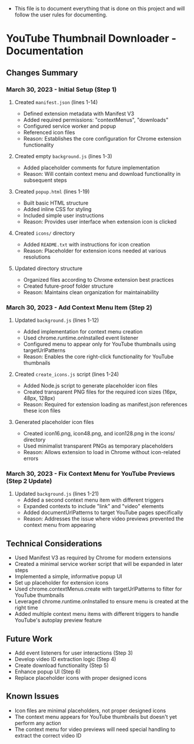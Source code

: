 * This file is to document everything that is done on this project and will follow the user rules for documenting. 

# YouTube Thumbnail Downloader - Documentation

## Changes Summary

### March 30, 2023 - Initial Setup (Step 1)

1. Created `manifest.json` (lines 1-14)
   - Defined extension metadata with Manifest V3
   - Added required permissions: "contextMenus", "downloads"
   - Configured service worker and popup
   - Referenced icon files
   - Reason: Establishes the core configuration for Chrome extension functionality

2. Created empty `background.js` (lines 1-3)
   - Added placeholder comments for future implementation
   - Reason: Will contain context menu and download functionality in subsequent steps

3. Created `popup.html` (lines 1-19)
   - Built basic HTML structure
   - Added inline CSS for styling
   - Included simple user instructions
   - Reason: Provides user interface when extension icon is clicked

4. Created `icons/` directory
   - Added `README.txt` with instructions for icon creation
   - Reason: Placeholder for extension icons needed at various resolutions

5. Updated directory structure
   - Organized files according to Chrome extension best practices
   - Created future-proof folder structure
   - Reason: Maintains clean organization for maintainability

### March 30, 2023 - Add Context Menu Item (Step 2)

1. Updated `background.js` (lines 1-12)
   - Added implementation for context menu creation
   - Used chrome.runtime.onInstalled event listener
   - Configured menu to appear only for YouTube thumbnails using targetUrlPatterns
   - Reason: Enables the core right-click functionality for YouTube thumbnails

2. Created `create_icons.js` script (lines 1-24)
   - Added Node.js script to generate placeholder icon files
   - Created transparent PNG files for the required icon sizes (16px, 48px, 128px)
   - Reason: Required for extension loading as manifest.json references these icon files

3. Generated placeholder icon files
   - Created icon16.png, icon48.png, and icon128.png in the icons/ directory
   - Used minimalist transparent PNGs as temporary placeholders
   - Reason: Allows extension to load in Chrome without icon-related errors

### March 30, 2023 - Fix Context Menu for YouTube Previews (Step 2 Update)

1. Updated `background.js` (lines 1-21)
   - Added a second context menu item with different triggers
   - Expanded contexts to include "link" and "video" elements
   - Added documentUrlPatterns to target YouTube pages specifically
   - Reason: Addresses the issue where video previews prevented the context menu from appearing

## Technical Considerations

- Used Manifest V3 as required by Chrome for modern extensions
- Created a minimal service worker script that will be expanded in later steps
- Implemented a simple, informative popup UI
- Set up placeholder for extension icons
- Used chrome.contextMenus.create with targetUrlPatterns to filter for YouTube thumbnails
- Leveraged chrome.runtime.onInstalled to ensure menu is created at the right time
- Added multiple context menu items with different triggers to handle YouTube's autoplay preview feature

## Future Work

- Add event listeners for user interactions (Step 3)
- Develop video ID extraction logic (Step 4)
- Create download functionality (Step 5)
- Enhance popup UI (Step 6)
- Replace placeholder icons with proper designed icons

## Known Issues

- Icon files are minimal placeholders, not proper designed icons
- The context menu appears for YouTube thumbnails but doesn't yet perform any action
- The context menu for video previews will need special handling to extract the correct video ID 

